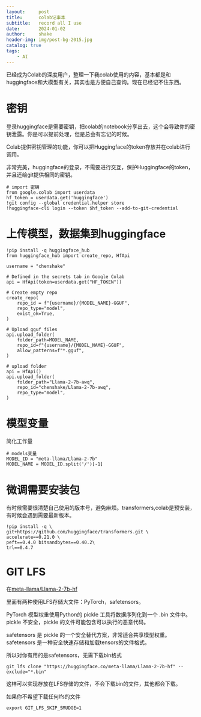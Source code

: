 ```yaml
---
layout:     post
title:      colab记事本
subtitle:   record all I use
date:       2024-01-02
author:     shake
header-img: img/post-bg-2015.jpg
catalog: true
tags:
    - AI
---
```


已经成为Colab的深度用户，整理一下我colab使用的内容，基本都是和huggingface和大模型有关，其实也是方便自己查询。现在已经记不住东西。

# 密钥

登录huggingface是需要密钥，把colab的notebook分享出去，这个会导致你的密钥泄露。你是可以提前处理，但是总会有忘记的时候。

Colab提供密钥管理的功能，你可以把Huggingface的token存放并在colab进行调用。

非常完美，huggingface的登录，不需要进行交互，保护Huggingface的token，并且还给git提供相同的密钥。

	# import 密钥
	from google.colab import userdata
	hf_token = userdata.get('huggingface')
	!git config --global credential.helper store
	!huggingface-cli login --token $hf_token --add-to-git-credential
	
# 上传模型，数据集到huggingface

	!pip install -q huggingface_hub
	from huggingface_hub import create_repo, HfApi

	username = "chenshake"

	# Defined in the secrets tab in Google Colab
	api = HfApi(token=userdata.get("HF_TOKEN"))

	# Create empty repo
	create_repo(
		repo_id = f"{username}/{MODEL_NAME}-GGUF",
		repo_type="model",
		exist_ok=True,
	)

	# Upload gguf files
	api.upload_folder(
		folder_path=MODEL_NAME,
		repo_id=f"{username}/{MODEL_NAME}-GGUF",
		allow_patterns=f"*.gguf",
	)
	
	# upload folder
	api = HfApi()
	api.upload_folder(
		folder_path="Llama-2-7b-awq",
		repo_id="chenshake/Llama-2-7b-awq",
		repo_type="model",
	)

# 模型变量

简化工作量

	# models变量
	MODEL_ID = "meta-llama/Llama-2-7b"
	MODEL_NAME = MODEL_ID.split('/')[-1]


# 微调需要安装包

有时候需要很清楚自己使用的版本号，避免麻烦。transformers,colab是预安装，有时候会遇到需要最新版本。

	!pip install -q \
	git+https://github.com/huggingface/transformers.git \
	accelerate==0.21.0 \
	peft==0.4.0 bitsandbytes==0.40.2\ 
	trl==0.4.7
	
# GIT LFS

在[meta-llama/Llama-2-7b-hf](https://huggingface.co/meta-llama/Llama-2-7b-hf/tree/main)

里面有两种使用LFS存储大文件：PyTorch，safetensors。

PyTorch 模型权重使用Python的 pickle 工具将数据序列化到一个 .bin 文件中。 pickle 不安全，pickle 的文件可能包含可以执行的恶意代码。

safetensors 是 pickle 的一个安全替代方案，非常适合共享模型权重。safetensors 是一种安全快速存储和加载tensors的文件格式。

所以对你有用的是safetensors，无需下载bin格式

	git lfs clone "https://huggingface.co/meta-llama/Llama-2-7b-hf" --exclude="*.bin"
	
这样可以实现存放在LFS存储的文件，不会下载bin的文件，其他都会下载。

如果你不希望下载任何lfs的文件

	export GIT_LFS_SKIP_SMUDGE=1
